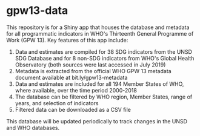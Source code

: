 # gpw13-data
This repository is for a Shiny app that houses the database and metadata for all programmatic indicators in WHO's Thirteenth General Programme of Work (GPW 13). Key features of this app include:

1. Data and estimates are compiled for 38 SDG indicators from the UNSD SDG Database and for 8 non-SDG indicators from WHO's Global Health Observatory (both sources were last accessed in July 2019)
2. Metadata is extracted from the official WHO GPW 13 metadata document available at bit.ly/gpw13-metadata 
3. Data and estimates are included for all 194 Member States of WHO, where available, over the time period 2000-2018
4. The database can be filtered by WHO region, Member States, range of years, and selection of indicators
5. Filtered data can be downloaded as a CSV file

This database will be updated periodically to track changes in the UNSD and WHO databases.



